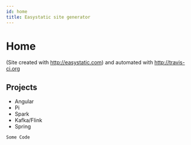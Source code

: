 ```yaml
---
id: home
title: Easystatic site generator
---
```


Home 
============
(Site created with http://easystatic.com) and automated with http://travis-ci.org

## Projects

* Angular
* Pi
* Spark
* Kafka/Flink
* Spring

` Some Code `
